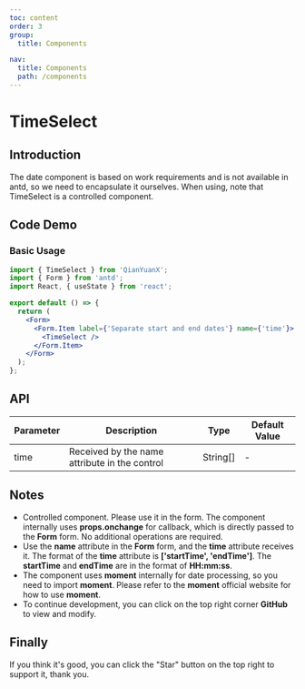 ```yaml
---
toc: content 
order: 3
group:
  title: Components

nav:
  title: Components
  path: /components
---
```


# TimeSelect

## Introduction

The date component is based on work requirements and is not available in antd, so we need to encapsulate it ourselves. When using, note that TimeSelect is a controlled component.

## Code Demo

### Basic Usage

```jsx
import { TimeSelect } from 'QianYuanX';
import { Form } from 'antd';
import React, { useState } from 'react';

export default () => {
  return (
    <Form>
      <Form.Item label={'Separate start and end dates'} name={'time'}>
        <TimeSelect />
      </Form.Item>
    </Form>
  );
};
```


## API

| Parameter | Description | Type | Default Value |
| --- | --- | --- | --- |
| time | Received by the name attribute in the control | String[] | - |

## Notes

- Controlled component. Please use it in the form. The component internally uses **props.onchange** for callback, which is directly passed to the **Form** form. No additional operations are required.
- Use the **name** attribute in the **Form** form, and the **time** attribute receives it. The format of the **time** attribute is **['startTime', 'endTime']**. The **startTime** and **endTime** are in the format of **HH:mm:ss**.
- The component uses **moment** internally for date processing, so you need to import **moment**. Please refer to the **moment** official website for how to use **moment**.
- To continue development, you can click on the top right corner **GitHub** to view and modify.

## Finally

If you think it's good, you can click the "Star" button on the top right to support it, thank you.